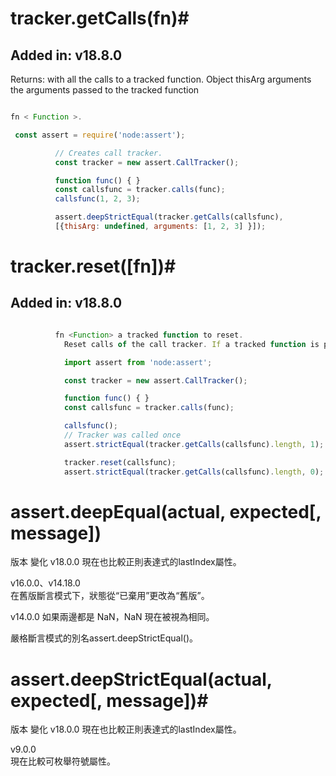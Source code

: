 

# tracker.getCalls(fn)#
## Added in: v18.8.0
Returns: <Array> with all the calls to a tracked function.
 Object <Object>
 thisArg <Object>
 arguments <Array> the arguments passed to the tracked function
 
```javascript

fn < Function >.

 const assert = require('node:assert');

          // Creates call tracker.
          const tracker = new assert.CallTracker();

          function func() { }
          const callsfunc = tracker.calls(func);
          callsfunc(1, 2, 3);

          assert.deepStrictEqual(tracker.getCalls(callsfunc),
          [{thisArg: undefined, arguments: [1, 2, 3] }]);
```

# tracker.reset([fn])#
## Added in: v18.8.0
```javascript

          fn <Function> a tracked function to reset.
            Reset calls of the call tracker. If a tracked function is passed as an argument, the calls will be reset for it. If no arguments are passed, all tracked functions will be reset

            import assert from 'node:assert';

            const tracker = new assert.CallTracker();

            function func() { }
            const callsfunc = tracker.calls(func);

            callsfunc();
            // Tracker was called once
            assert.strictEqual(tracker.getCalls(callsfunc).length, 1);

            tracker.reset(callsfunc);
            assert.strictEqual(tracker.getCalls(callsfunc).length, 0);
```

# assert.deepEqual(actual, expected[, message])
版本	變化
v18.0.0	
現在也比較正則表達式的lastIndex屬性。

v16.0.0、v14.18.0	
在舊版斷言模式下，狀態從“已棄用”更改為“舊版”。

v14.0.0	
如果兩邊都是 NaN，NaN 現在被視為相同。


嚴格斷言模式的別名assert.deepStrictEqual()。


# assert.deepStrictEqual(actual, expected[, message])#
版本	變化
v18.0.0	
現在也比較正則表達式的lastIndex屬性。

v9.0.0	
現在比較可枚舉符號屬性。



